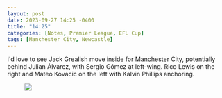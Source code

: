 ```yaml
---
layout: post
date: 2023-09-27 14:25 -0400
title: "14:25"
categories: [Notes, Premier League, EFL Cup]
tags: [Manchester City, Newcastle]
---
```


I'd love to see Jack Grealish move inside for Manchester City, potentially behind Julian Álvarez, with Sergio Gómez at left-wing. Rico Lewis on the right and Mateo Kovacic on the left with Kalvin Phillips anchoring. 

<figure>
    <img src="https://i.imgur.com/GxqPp5Q.jpg">
</figure> 


